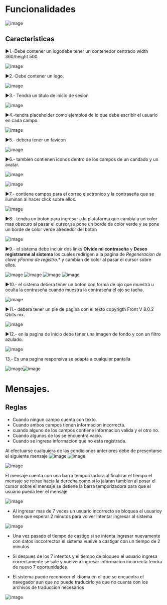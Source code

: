Funcionalidades
=

![image](https://user-images.githubusercontent.com/123017277/213796515-81644435-e549-4ac8-8d37-d3987091ee10.png)

Caracteristicas
-

▶️1.-Debe contener un logodebe tener un contenedor centrado width 360/height 500.

![image](https://user-images.githubusercontent.com/123017277/213797118-5b96bc81-b5d5-4826-96fe-0c8f7dbfbf13.png)

▶️2.-Debe contener un logo.

![image](https://user-images.githubusercontent.com/123017277/213784210-82236882-6c12-479a-a1c3-230088654d9b.png)

▶️3.- Tendra un titulo de inicio de sesion

![image](https://user-images.githubusercontent.com/123017277/213809857-a1458609-c096-4a6f-bc17-d2bb234cf9c6.png)

▶️4.-tendra placeholder como ejemplos de lo que debe escribir el usuario en cada campo.

![image](https://user-images.githubusercontent.com/123017277/213810391-a2ff9359-7f44-4d3a-b9b6-4f9e4e698be3.png)

▶️5.- debera tener un favicon 

![image](https://user-images.githubusercontent.com/123017277/213798981-a6d299cd-0bbf-4a11-abec-26f753f49ff0.png)

▶️6.- tambien contienen iconos dentro de los campos de un candado y un avatar.

![image](https://user-images.githubusercontent.com/123017277/213810630-a28dc6b8-20e1-4dfb-9bc6-d1290d8c3d92.png)

![image](https://user-images.githubusercontent.com/123017277/213810527-1b2096f1-a99d-45d6-afa6-0596fff98f04.png)

▶️7.- contiene campos para el correo electronico y la contraseña que se iluminan al hacer click sobre ellos. 

![image](https://user-images.githubusercontent.com/123017277/213595808-613e9df2-2804-47d4-8661-6b4b74706f67.png)

▶️8.- tendra un boton para ingresar a la plataforma que cambia a un color mas obscuro al pasar el cursor,se pone un borde de color verde y se pone un borde de color verde alrededor del boton

![image](https://user-images.githubusercontent.com/123017277/213595290-1b0fb4c1-27e4-4c27-8a58-db0e5cca4c1f.png)

▶️9.- el sistema debe incluir dos links **Olvide mi contraseña** y **Deseo registrarme al sistema** los cuales redirigen a la pagina de *Regeneracion de clave yForma de registro.** y cambian de color al pasar el cursor sobre ellos.

![image](https://user-images.githubusercontent.com/123017277/213600072-b8010df7-e84b-4eba-8388-ccfda96c3cff.png)
![image](https://user-images.githubusercontent.com/123017277/213600293-b45a27c5-e924-4b4b-80b8-81ef66e4ccd8.png)
![image](https://user-images.githubusercontent.com/123017277/213600402-12e30fcf-e20d-42d2-9a8d-6cd4d7f4c27a.png)
![image](https://user-images.githubusercontent.com/123017277/213600507-0de8a6bf-26c7-4d7c-93e4-4306d623eab8.png)

▶️10.- el sistema debera tener un boton con forma de ojo que muestra u oculta la contraseña cuando muestra la contraseña el ojo se tacha.

![image](https://user-images.githubusercontent.com/123017277/213595491-9865180e-4c9f-4aec-94b9-0e4426a97017.png)

▶️11.- debera tener un pie de pagina con el texto copyrigth Front V 8.0.2 Qbits.mx.

![image](https://user-images.githubusercontent.com/123017277/213818098-67f9d9d5-0c3a-4127-b887-1653c7c17c7f.png)

▶️12.- en la pagina de inicio debe tener una imagen de fondo y con un filtro azulado.

![image](https://user-images.githubusercontent.com/123017277/213823047-39482418-fcef-4292-b109-848c199114a5.png)

13.- Es una pagina responsiva se adapta a cualquier pantalla

![image](https://user-images.githubusercontent.com/123017277/213824316-0469914b-b9b5-424d-a71c-ccad05e74999.png)![image](https://user-images.githubusercontent.com/123017277/213824422-cfee3477-54ee-4b98-b721-65aa23303397.png)



Mensajes.
=

Reglas
-

- Cuando ningun campo cuenta con texto.
- Cuando ambos campos tienen informacion incorrecta.
- cuando alguno de los campos contiene informacion valida y el otro no. 
- Cuando algunos de los se encuentra vacio.
- Cuando se ingresa informacion que no esta registrada.

Al efectuarse cualquiera de las condiciones anteriores debe de presentarse el siguiente mensaje
![image](https://user-images.githubusercontent.com/123017277/213822319-7b0be7f6-b671-4c74-9d16-ec5bbf363f91.png)
![image](https://user-images.githubusercontent.com/123017277/213822320-7171b766-24eb-4789-b973-dd06e8dc3855.png)



![image](https://user-images.githubusercontent.com/123017277/213821029-cb072a89-16da-40a0-8ee8-c888a398fa1e.png)

El mensaje cuenta con una barra temporizadora al finalizar el tiempo el mensaje se retrae 
hacia la derecha como si lo jalaran tambien al posar el cursor sobre el mensaje se detiene la barra temporizadora para que el usuario pueda leer el mensaje

![image](https://user-images.githubusercontent.com/123017277/213596432-21b49d83-6c56-4608-939f-460c3c3fb65b.png)

- Al ingresar mas de 7 veces un usuario incorrecto se bloquea el usuarioy tiene que esperar 2 minutos para volver intentar ingresar al sistema

![image](https://user-images.githubusercontent.com/123017277/213823325-9d83e011-78e3-4177-bc2f-9349d1055a9e.png)

- Una vez pasado el tiempo de castigo si se intenta ingresar nuevamente con datos inccorrectos el sistema vuelve a castigar con un tiempo de 2 minutos

- Si despues de los 7 intentos y el tiempo de bloqueo el usuario ingresa correctamente se sale y vuelve a ingresar informacion incorrecta tendra de nuevo 7 oportunidades

- El sistema puede reconocer el idioma en el que se encuentra el navegador aun que no puede traducirlo ya que no cuenta con los archivos de traduccion necesarios

![image](https://user-images.githubusercontent.com/123017277/213601419-8094f286-1997-4452-81f2-e39d75e5aaf7.png)



